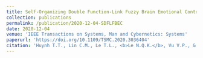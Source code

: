 ```yaml
---
title: Self-Organizing Double Function-Link Fuzzy Brain Emotional Control System Design for Uncertain Nonlinear Systems
collection: publications
permalink: /publication/2020-12-04-SDFLFBEC
date: 2020-12-04
venue: 'IEEE Transactions on Systems, Man and Cybernetics: Systems'
paperurl: 'https://doi.org/10.1109/TSMC.2020.3036404'
citation: 'Huynh T.T., Lin C.M., Le T.L., <b>Le N.Q.K.</b>, Vu V.P., & Chao F. (2022). Self-Organizing Double Function-Link Fuzzy Brain Emotional Control System Design for Uncertain Nonlinear Systems. <i>IEEE Transactions on Systems, Man and Cybernetics: Systems</i>, 52(3), 1852-1868.'
---
```

